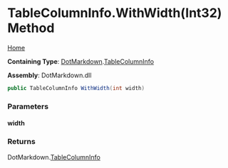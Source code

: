 <a name="_top"></a>

# TableColumnInfo\.WithWidth\(Int32\) Method

[Home](../../../README.md#_top)

**Containing Type**: [DotMarkdown](../../README.md#_top)\.[TableColumnInfo](../README.md#_top)

**Assembly**: DotMarkdown\.dll

```csharp
public TableColumnInfo WithWidth(int width)
```

### Parameters

#### width

### Returns

DotMarkdown\.[TableColumnInfo](../README.md#_top)

